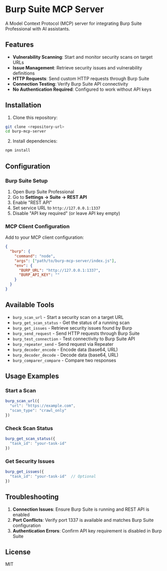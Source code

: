 # Burp Suite MCP Server

A Model Context Protocol (MCP) server for integrating Burp Suite Professional with AI assistants.

## Features

- **Vulnerability Scanning**: Start and monitor security scans on target URLs
- **Issue Management**: Retrieve security issues and vulnerability definitions
- **HTTP Requests**: Send custom HTTP requests through Burp Suite
- **Connection Testing**: Verify Burp Suite API connectivity
- **No Authentication Required**: Configured to work without API keys

## Installation

1. Clone this repository:
```bash
git clone <repository-url>
cd burp-mcp-server
```

2. Install dependencies:
```bash
npm install
```

## Configuration

### Burp Suite Setup

1. Open Burp Suite Professional
2. Go to **Settings → Suite → REST API**
3. Enable "REST API"
4. Set service URL to `http://127.0.0.1:1337`
5. Disable "API key required" (or leave API key empty)

### MCP Client Configuration

Add to your MCP client configuration:

```json
{
  "burp": {
    "command": "node",
    "args": ["path/to/burp-mcp-server/index.js"],
    "env": {
      "BURP_URL": "http://127.0.0.1:1337",
      "BURP_API_KEY": ""
    }
  }
}
```

## Available Tools

- `burp_scan_url` - Start a security scan on a target URL
- `burp_get_scan_status` - Get the status of a running scan
- `burp_get_issues` - Retrieve security issues found by Burp
- `burp_send_request` - Send HTTP requests through Burp Suite
- `burp_test_connection` - Test connectivity to Burp Suite API
- `burp_repeater_send` - Send request via Repeater
- `burp_decoder_encode` - Encode data (base64, URL)
- `burp_decoder_decode` - Decode data (base64, URL)
- `burp_comparer_compare` - Compare two responses

## Usage Examples

### Start a Scan
```javascript
burp_scan_url({
  "url": "https://example.com",
  "scan_type": "crawl_only"
})
```

### Check Scan Status
```javascript
burp_get_scan_status({
  "task_id": "your-task-id"
})
```

### Get Security Issues
```javascript
burp_get_issues({
  "task_id": "your-task-id"  // Optional
})
```

## Troubleshooting

1. **Connection Issues**: Ensure Burp Suite is running and REST API is enabled
2. **Port Conflicts**: Verify port 1337 is available and matches Burp Suite configuration
3. **Authentication Errors**: Confirm API key requirement is disabled in Burp Suite

## License

MIT